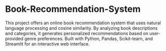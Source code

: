 # Book-Recommendation-System
This project offers an online book recommendation system that uses natural language processing and cosine similarity. By analyzing book descriptions and categories, it generates personalized recommendations based on user-provided genre preferences. Built with Python, Pandas, Scikit-learn, and Streamlit for an interactive web interface.

